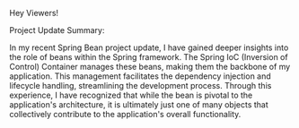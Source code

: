 Hey Viewers!

Project Update Summary:

In my recent Spring Bean project update, I have gained deeper insights into the role of beans within the Spring framework. 
The Spring IoC (Inversion of Control) Container manages these beans, making them the backbone of my application. 
This management facilitates the dependency injection and lifecycle handling, streamlining the development process.
Through this experience, I have recognized that while the bean is pivotal to the application's architecture, it is ultimately just one of many objects that collectively contribute to the application's overall functionality.
